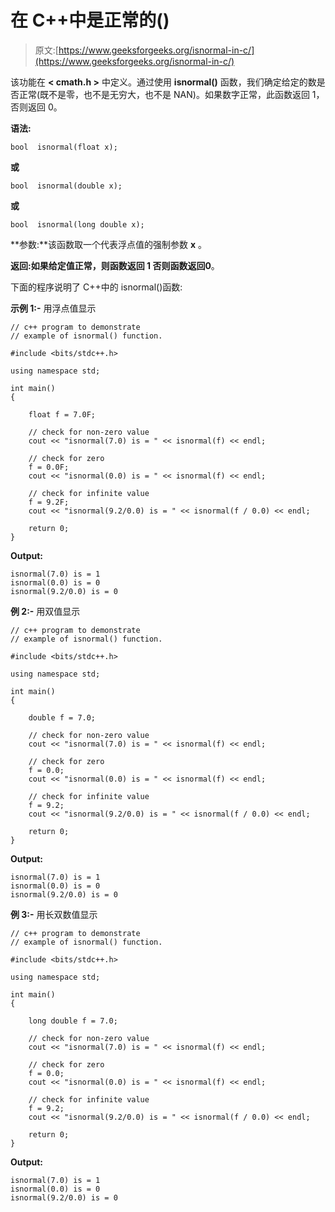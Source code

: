 # 在 C++中是正常的()

> 原文:[https://www.geeksforgeeks.org/isnormal-in-c/](https://www.geeksforgeeks.org/isnormal-in-c/)

该功能在 **< cmath.h >** 中定义。通过使用 **isnormal()** 函数，我们确定给定的数是否正常(既不是零，也不是无穷大，也不是 NAN)。如果数字正常，此函数返回 1，否则返回 0。

**语法:**

```
bool  isnormal(float x);
```

**或**

```
bool  isnormal(double x); 
```

**或**

```
bool  isnormal(long double x); 
```

**参数:**该函数取一个代表浮点值的强制参数 **x** 。

**返回:**如果给定值正常，则函数返回 **1** 否则函数返回**0**。

下面的程序说明了 C++中的 isnormal()函数:

**示例 1:-** 用浮点值显示

```
// c++ program to demonstrate
// example of isnormal() function.

#include <bits/stdc++.h>

using namespace std;

int main()
{

    float f = 7.0F;

    // check for non-zero value
    cout << "isnormal(7.0) is = " << isnormal(f) << endl;

    // check for zero
    f = 0.0F;
    cout << "isnormal(0.0) is = " << isnormal(f) << endl;

    // check for infinite value
    f = 9.2F;
    cout << "isnormal(9.2/0.0) is = " << isnormal(f / 0.0) << endl;

    return 0;
}
```

**Output:**

```
isnormal(7.0) is = 1
isnormal(0.0) is = 0
isnormal(9.2/0.0) is = 0

```

**例 2:-** 用双值显示

```
// c++ program to demonstrate
// example of isnormal() function.

#include <bits/stdc++.h>

using namespace std;

int main()
{

    double f = 7.0;

    // check for non-zero value
    cout << "isnormal(7.0) is = " << isnormal(f) << endl;

    // check for zero
    f = 0.0;
    cout << "isnormal(0.0) is = " << isnormal(f) << endl;

    // check for infinite value
    f = 9.2;
    cout << "isnormal(9.2/0.0) is = " << isnormal(f / 0.0) << endl;

    return 0;
}
```

**Output:**

```
isnormal(7.0) is = 1
isnormal(0.0) is = 0
isnormal(9.2/0.0) is = 0

```

**例 3:-** 用长双数值显示

```
// c++ program to demonstrate
// example of isnormal() function.

#include <bits/stdc++.h>

using namespace std;

int main()
{

    long double f = 7.0;

    // check for non-zero value
    cout << "isnormal(7.0) is = " << isnormal(f) << endl;

    // check for zero
    f = 0.0;
    cout << "isnormal(0.0) is = " << isnormal(f) << endl;

    // check for infinite value
    f = 9.2;
    cout << "isnormal(9.2/0.0) is = " << isnormal(f / 0.0) << endl;

    return 0;
}
```

**Output:**

```
isnormal(7.0) is = 1
isnormal(0.0) is = 0
isnormal(9.2/0.0) is = 0

```